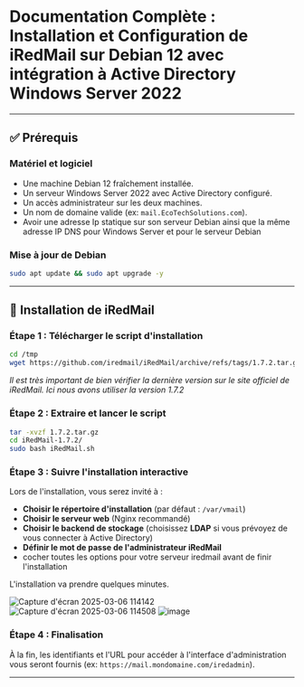 # Documentation Complète : Installation et Configuration de iRedMail sur Debian 12 avec intégration à Active Directory Windows Server 2022


---

## ✅ Prérequis

### Matériel et logiciel
- Une machine Debian 12 fraîchement installée.
- Un serveur Windows Server 2022 avec Active Directory configuré.
- Un accès administrateur sur les deux machines.
- Un nom de domaine valide (ex: `mail.EcoTechSolutions.com`).
- Avoir une adresse Ip statique sur son serveur Debian ainsi que la même adresse IP DNS pour Windows Server et pour le serveur Debian

### Mise à jour de Debian
```bash
sudo apt update && sudo apt upgrade -y
```

---

## 🚀 Installation de iRedMail

### Étape 1 : Télécharger le script d'installation

```bash
cd /tmp
wget https://github.com/iredmail/iRedMail/archive/refs/tags/1.7.2.tar.gz
```

*Il est très important de bien vérifier la dernière version sur le site officiel de iRedMail. Ici nous avons utiliser la version 1.7.2*

### Étape 2 : Extraire et lancer le script

```bash
tar -xvzf 1.7.2.tar.gz
cd iRedMail-1.7.2/
sudo bash iRedMail.sh
```

### Étape 3 : Suivre l'installation interactive

Lors de l'installation, vous serez invité à :
- **Choisir le répertoire d'installation** (par défaut : `/var/vmail`)
- **Choisir le serveur web** (Nginx recommandé)
- **Choisir le backend de stockage** (choisissez **LDAP** si vous prévoyez de vous connecter à Active Directory)
- **Définir le mot de passe de l'administrateur iRedMail**
- cocher toutes les options pour votre serveur iredmail avant de finir l'installation

L'installation va prendre quelques minutes.

![Capture d'écran 2025-03-06 114142](https://github.com/user-attachments/assets/7f757805-ba93-4a9d-b952-8d5c104c22b4)
![Capture d'écran 2025-03-06 114508](https://github.com/user-attachments/assets/1b5dc023-30e7-4a5b-b025-2925a204a16f)
![image](https://github.com/user-attachments/assets/dfcb9d06-0b9a-4e8c-b0e5-0e5db5785179)



### Étape 4 : Finalisation

À la fin, les identifiants et l'URL pour accéder à l'interface d'administration vous seront fournis (ex: `https://mail.mondomaine.com/iredadmin`).

---



